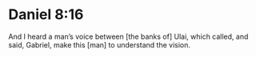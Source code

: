 # Daniel 8:16

And I heard a man’s voice between [the banks of] Ulai, which called, and said, Gabriel, make this [man] to understand the vision.